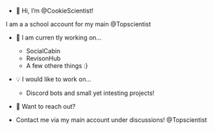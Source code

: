 - 👋 Hi, I’m @CookieScientist!

I am a a school account for my main @Topscientist

- 🚀 I am curren tly working on...
  + SocialCabin
  + RevisonHub
  + A few othere things :}

- 💡 I would like to work on...
  + Discord bots and small yet intesting projects!
 
 - 📧 Want to reach out?
  + Contact me via my main account under discussions! @Topscientist
 
